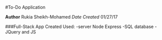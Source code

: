 #To-Do Application

**Author** Rukia Sheikh-Mohamed
*Date Created* 01/27/17

###Full-Stack App Created
Used:
-server Node Express
-SQL database
-JQuery and JS
